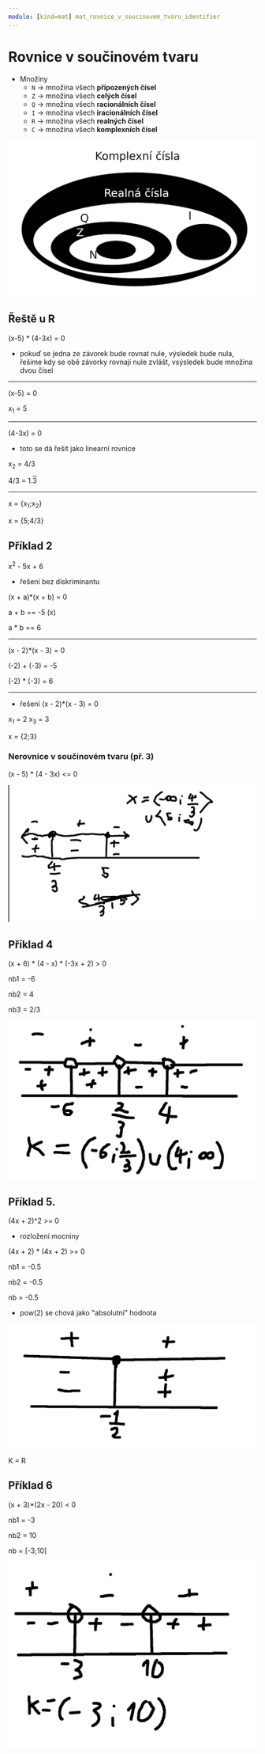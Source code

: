 ```yaml
---
module: [kind=mat] mat_rovnice_v_soucinovem_tvaru_identifier
---
```


# Rovnice v součinovém tvaru
- Množiny
    - `N` -> množina všech **připozených čísel**
    - `Z` -> množina všech **celých čísel**
    - `Q` -> množina všech **racionálních čísel**
    - `I` -> množina všech **iracionálních čísel**
    - `R` -> množina všech **realných čísel**
    - `C` -> množina všech **komplexních čísel**

![](./venn.png)

## Řeště u R
(x-5) * (4-3x) = 0

- pokuď se jedna ze závorek bude rovnat nule, výsledek bude nula,
řešíme kdy se obě závorky rovnají nule zvlášt, vsýsledek bude množina dvou čísel

---

(x-5) = 0

x<sub>1</sub> = 5

---

(4-3x) = 0

- toto se dá řešit jako linearní rovnice

x<sub>2</sub> = 4/3

4/3 = 1.<span style="text-decoration: overline">3</p>

---

x = {x<sub>1</sub>;x<sub>2</sub>}

x = {5;4/3}

## Příklad 2

x<sup>2</sup> - 5x + 6

- řešení bez diskriminantu

(x + a)*(x + b) = 0

a + b == -5 (x)

a * b == 6

---

(x - 2)*(x - 3) = 0

(-2) + (-3) = -5

(-2) * (-3) = 6

---
- řešení (x - 2)*(x - 3) = 0

x<sub>1</sub> = 2
x<sub>3</sub> = 3

x = {2;3}

### Nerovnice v součinovém tvaru (př. 3)
(x - 5) * (4 - 3x) <= 0

![](./thingymadig.png)


## Příklad 4

(x + 6) * (4 - x) * (-3x + 2) > 0

nb1 = -6

nb2 = 4

nb3 = 2/3

![](./pr4.png)

## Příklad 5.
(4x + 2)^2 >= 0

- rozložení mocniny

(4x + 2) * (4x + 2) >= 0

nb1 = -0.5

nb2 = -0.5

nb = -0.5

- pow(2) se chová jako "absolutní" hodnota

![](./pr5.png)

K = R

## Příklad 6
(x + 3)*(2x - 20) < 0

nb1 = -3

nb2 = 10

nb = [-3;10]

![](./pr6.png)
